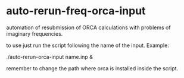 # auto-rerun-freq-orca-input
automation of resubmission of ORCA calculations with problems of imaginary frequencies.

to use just run the script following the name of the input. Example:

./auto-rerun-orca-input name.inp &

remember to change the path where orca is installed inside the script. 
